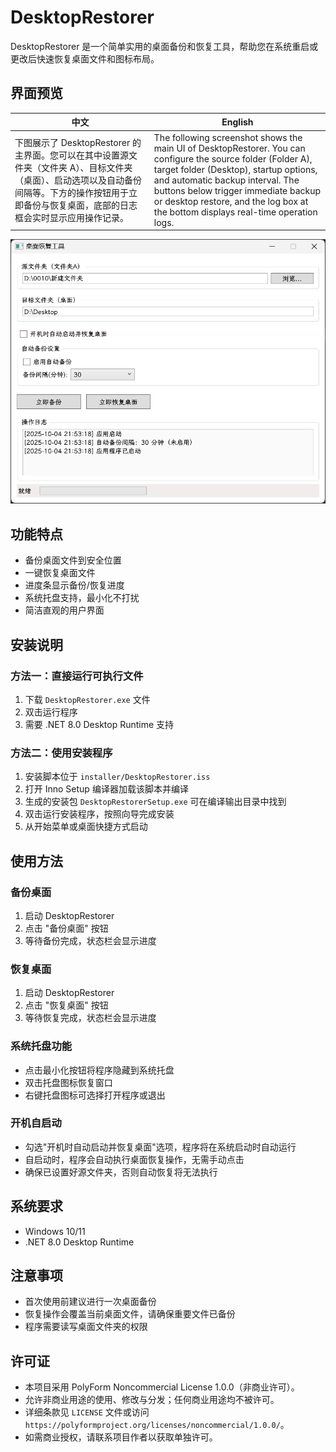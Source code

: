 # DesktopRestorer

DesktopRestorer 是一个简单实用的桌面备份和恢复工具，帮助您在系统重启或更改后快速恢复桌面文件和图标布局。

## 界面预览

| 中文 | English |
| ----- | ------- |
| 下图展示了 DesktopRestorer 的主界面。您可以在其中设置源文件夹（文件夹 A）、目标文件夹（桌面）、启动选项以及自动备份间隔等。下方的操作按钮用于立即备份与恢复桌面，底部的日志框会实时显示应用操作记录。 | The following screenshot shows the main UI of DesktopRestorer. You can configure the source folder (Folder A), target folder (Desktop), startup options, and automatic backup interval. The buttons below trigger immediate backup or desktop restore, and the log box at the bottom displays real-time operation logs. |


![DesktopRestorer UI](docs/screenshot.png)

## 功能特点

- 备份桌面文件到安全位置
- 一键恢复桌面文件
- 进度条显示备份/恢复进度
- 系统托盘支持，最小化不打扰
- 简洁直观的用户界面


## 安装说明

### 方法一：直接运行可执行文件

1. 下载 `DesktopRestorer.exe` 文件
2. 双击运行程序
3. 需要 .NET 8.0 Desktop Runtime 支持

### 方法二：使用安装程序

1. 安装脚本位于 `installer/DesktopRestorer.iss`
2. 打开 Inno Setup 编译器加载该脚本并编译
3. 生成的安装包 `DesktopRestorerSetup.exe` 可在编译输出目录中找到
4. 双击运行安装程序，按照向导完成安装
5. 从开始菜单或桌面快捷方式启动

## 使用方法

### 备份桌面

1. 启动 DesktopRestorer
2. 点击 "备份桌面" 按钮
3. 等待备份完成，状态栏会显示进度

### 恢复桌面

1. 启动 DesktopRestorer
2. 点击 "恢复桌面" 按钮
3. 等待恢复完成，状态栏会显示进度

### 系统托盘功能

- 点击最小化按钮将程序隐藏到系统托盘
- 双击托盘图标恢复窗口
- 右键托盘图标可选择打开程序或退出

### 开机自启动

- 勾选"开机时自动启动并恢复桌面"选项，程序将在系统启动时自动运行
- 自启动时，程序会自动执行桌面恢复操作，无需手动点击
- 确保已设置好源文件夹，否则自动恢复将无法执行



## 系统要求

- Windows 10/11
- .NET 8.0 Desktop Runtime

## 注意事项

- 首次使用前建议进行一次桌面备份
- 恢复操作会覆盖当前桌面文件，请确保重要文件已备份
- 程序需要读写桌面文件夹的权限

## 许可证

- 本项目采用 PolyForm Noncommercial License 1.0.0（非商业许可）。
- 允许非商业用途的使用、修改与分发；任何商业用途均不被许可。
- 详细条款见 `LICENSE` 文件或访问 `https://polyformproject.org/licenses/noncommercial/1.0.0/`。
- 如需商业授权，请联系项目作者以获取单独许可。
